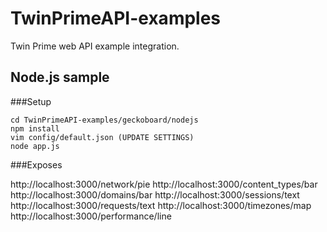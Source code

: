 # TwinPrimeAPI-examples
Twin Prime web API example integration. 


## Node.js sample

###Setup

    cd TwinPrimeAPI-examples/geckoboard/nodejs
    npm install
    vim config/default.json (UPDATE SETTINGS)
    node app.js

###Exposes 

http://localhost:3000/network/pie
http://localhost:3000/content_types/bar
http://localhost:3000/domains/bar
http://localhost:3000/sessions/text
http://localhost:3000/requests/text
http://localhost:3000/timezones/map
http://localhost:3000/performance/line

